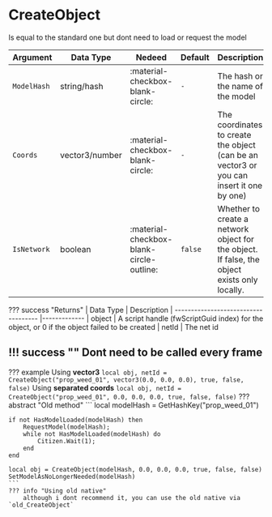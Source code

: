 # CreateObject
Is equal to the standard one but dont need to load or request the model

| Argument              | Data Type                            | Nedeed                    | Default         | Description
| ----------------------| ------------------------------------ | ------------------------- |-----------------|-------------
| `ModelHash`                | string/hash | :material-checkbox-blank-circle: | `-` | The hash or the name of the model
| `Coords`                | vector3/number | :material-checkbox-blank-circle: | `-` | The coordinates to create the object (can be an vector3 or you can insert it one by one)
| `IsNetwork`                | boolean | :material-checkbox-blank-circle-outline: | `false` | Whether to create a network object for the object. If false, the object exists only locally.

??? success "Returns"
    | Data Type                            | Description
    | ------------------------------------ |-------------
    | object | A script handle (fwScriptGuid index) for the object, or 0 if the object failed to be created
    | netId | The net id
    
!!! success ""
    Dont need to be called every frame
---
??? example
    Using **vector3**
    ```
    local obj, netId = CreateObject("prop_weed_01", vector3(0.0, 0.0, 0.0), true, false, false)
    ```
    Using **separated coords**
    ```
    local obj, netId = CreateObject("prop_weed_01", 0.0, 0.0, 0.0, true, false, false)
    ```
??? abstract "Old method"
    ```
    local modelHash = GetHashKey("prop_weed_01")

    if not HasModelLoaded(modelHash) then
        RequestModel(modelHash);
        while not HasModelLoaded(modelHash) do 
            Citizen.Wait(1); 
        end  
    end
    
    local obj = CreateObject(modelHash, 0.0, 0.0, 0.0, true, false, false)
    SetModelAsNoLongerNeeded(modelHash) 
    ```
    ??? info "Using old native"
        although i dont recommend it, you can use the old native via `old_CreateObject`